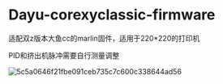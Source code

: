 # Dayu-corexyclassic-firmware

适配双z版本大鱼cc的marlin固件，适用于220*220的打印机

PID和挤出机脉冲需要自行测量调整
 
 ![5c5a0646f21fbe091ceb735c7c600c338644ad56](https://user-images.githubusercontent.com/69574926/186802584-3bee2052-9983-411c-b22f-f6b2cd6eeab0.jpg)
